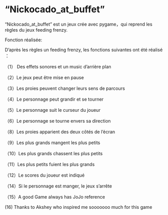 # “Nickocado_at_buffet”




“Nickocado_at_buffet” est un jeux crée avec pygame，qui reprend les règles du jeux feeding frenzy.




Fonction réalisée:

D’après les règles un feeding frenzy, les fonctions suivantes ont été réalisé ：

（1）	Des effets sonores et un music d’arrière plan

（2）Le jeux peut être mise en pause

（3）Les proies peuvent changer leurs sens de parcours

（4）Le personnage peut grandir et se tourner

（5）Le personnage suit le curseur du joueur

（6）Le personnage se tourne envers sa direction

（8）Les proies apparient des deux côtés de l’écran 

（9）Les plus grands mangent les plus petits

（10）Les plus grands chassent les plus petits

（11）Les plus petits fuient les plus grands

（12）Le scores du joueur est indiqué

（14）Si le personnage est manger, le jeux s’arrête 

（15）A good Game always has JoJo reference

 (16) Thanks to Akshey who inspired me sooooooo much for this game
